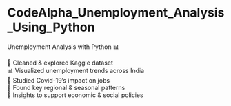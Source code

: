 # CodeAlpha_Unemployment_Analysis_Using_Python
Unemployment Analysis with Python 📊 

📌 Cleaned &amp; explored Kaggle dataset  
📊 Visualized unemployment trends across India  
🦠 Studied Covid-19’s impact on jobs  
🔎 Found key regional &amp; seasonal patterns  
🎯 Insights to support economic &amp; social policies
